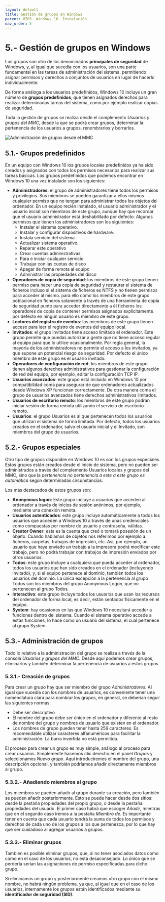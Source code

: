 ```yaml
---
layout: default
title: Gestión de grupos en Windows
parent: UT03. Windows 10. Instalación
nav_order: 5
---
```


# 5.- Gestión de grupos en Windows

Los grupos son otro de los denominados **principales de seguridad** de Windows, y, al igual que sucedía con los usuarios, son una parte fundamental en las tareas de administración del sistema, permitiendo asignar permisos y derechos a conjuntos de usuarios en lugar de hacerlo individualmente.

De forma análoga a los usuarios predefinidos, Windows 10 incluye un gran número de **grupos predefinidos**, que tienen asignados derechos para realizar determinadas tareas del sistema, como por ejemplo realizar copias de seguridad.

Toda la gestión de grupos se realiza desde el complemento *Usuarios y grupos del MMC*, desde la que se podrá crear grupos, determinar la pertenencia de los usuarios a grupos, renombrarlos y borrarlos.

![Administración de grupos desde el MMC](imgs/grupos_mmc.png)


## 5.1.- Grupos predefinidos

En un equipo con Windows 10 los grupos locales predefinidos ya ha sido creados y asignados con todos los permisos necesarios para realizar sus tareas básicas. Los grupos predefinidos que podemos encontrar en Windows 10 una vez instalado son los siguientes: 

- **Administradores**: el grupo de administradores tiene todos los permisos y privilegios. Sus miembros se pueden garantizar a ellos mismos cualquier permiso que no tengan para administrar todos los objetos del ordenador. En un equipo recién instalado, el usuario administrador y el usuario inicial son miembros de este grupo, aunque hay que recordar que el usuario administrador está deshabilitado por defecto. Algunos permisos que tienen los administradores son los siguientes:
    - Instalar el sistema operativo.
    - Instalar y configurar dispositivos de hardware.
    - Instala servicio del sistema 
    - Actualizar sistema operativo.
    - Reparar este operativo 
    - Crear cuentas administrativas 
    - Para e iniciar cualquier servicio 
    - Trabajar con las cuotas de disco 
    - Apagar de forma remota al equipo 
    - Administrar las propiedades del disco 
- **Operadores de copia de seguridad**: los miembros de este grupo tienen permiso para hacer una copia de seguridad y restaurar el sistema de ficheros incluso si el sistema de ficheros es NTFS y no tienen permisos para acceder al mismo. para ello como los miembros de este grupo poblacional en ficheros solamente a través de una herramienta de copia de seguridad punto para acceder directamente a él ficheros los operadores de copia de contener permisos asignados explícitamente. por defecto en ningún usuario es miembro de este grupo. 
- **Lectores del registro de eventos**: los miembros de este grupo tienen acceso para leer el registro de eventos del equipo local.
- **Invitados**: el grupo invitados tiene acceso limitado el ordenador. Este grupo permite que puedas autorizar a gente que no tiene acceso regular al equipo para que lo utilice ocasionalmente. Por regla general, la mayoría de los administradores no permite el acceso a los invitados, ya que supone un potencial riesgo de seguridad. Por defecto el único miembro de este grupo es el usuario invitado. 
- **Operadores de configuración de red**: los miembros de este grupo tienen algunos derechos administrativos para gestionar la configuración de red del equipo, por ejemplo, editar la configuración TCP IP. 
- **Usuarios avanzados**: este grupo está incluido en Windows 10 por compatibilidad coma para asegurar de que ordenadores actualizados desde Windows XP funcionan correctamente. De otra manera coma el grupo de usuarios avanzados tiene derechos administrativos limitados. 
- **Usuarios de escritorio remoto**: los miembros de este grupo podrán iniciar sesión de forma remota utilizando el servicio de escritorio remoto. 
- **Usuarios**: el grupo Usuarios es al que pertenecen todos los usuarios que utilizan el sistema de forma limitada. Por defecto, todos los usuarios creados en el ordenador, salvo el usuario inicial y el Invitado, son miembros del grupo de usuarios.


## 5.2.- Grupos especiales

Otro tipo de grupos disponible en Windows 10 es son los grupos especiales. Estos grupos están creados desde el inicio de sistema, pero no pueden ser administrados a través del complemento Usuarios locales y grupos del MMC, sino que la _pertenencia no pertenencia a este a este grupo es automática_ según determinadas circunstancias.

Los más destacados de estos grupos son: 

- **Anonymous logon**: Este grupo incluye a usuarios que acceden al ordenador a través de inicios de sesión anónimos, por ejemplo, mediante una conexión remota. 
- **Usuarios autenticados**: este grupo incluye automáticamente a todos los usuarios que acceden a Windows 10 a través de unas credenciales como compuestas por nombre de usuario y contraseña, válidas. 
- **Creator Owner**: esta es la cuenta que creó o tomará posesión de un objeto. Cuando hablamos de objetos nos referimos por ejemplo a: ficheros, carpetas, trabajos de impresión, etc. Así, por ejemplo, un usuario que haya enviado un trabajo a la impresora podrá modificar este trabajo, pero no podrá trabajar con trabajos de impresión enviados por otros usuarios. 
- **Todos**: este grupo incluye a cualquiera que pueda acceder al ordenador, todos los usuarios que han sido creados en el ordenador (incluyendo invitado), y, si el equipo pertenece al dominio, también todos los usuarios del dominio. La única excepción a la pertenencia al grupo Todos son los miembros del grupo Anonymous Logon, que no pertenecen al grupo Todos. 
- **Interactivo**: este grupo incluye todos los usuarios que usan los recursos del ordenador de forma local, es decir, están sentados físicamente en el equipo.
- **System**: hay ocasiones en las que Windows 10 necesitará acceder a funciones dentro del sistema. Cuando el sistema operativo accede a estas funciones, lo hace como un usuario del sistema, el cual pertenece al grupo System.


## 5.3.- Administración de grupos 

Todo lo relativo a la administración del grupo se realiza a través de la consola *Usuarios y grupos del MMC*. Desde aquí podemos crear grupos, eliminarlos y también determinar la pertenencia de usuarios a estos grupos. 


### 5.3.1.- Creación de grupos

Para crear un grupo hay que ser miembro del grupo *Administradores*. Al igual que sucedía con los nombres de usuarios, es conveniente tener una nomenclatura clara para nombrar los grupos, en general, se deberían seguir las siguientes normas: 

- Debe ser descriptivo 
- El nombre del grupo debe ser único en el ordenador y diferente al resto de nombre del grupo y nombres de usuario que existen en el ordenador. 
- Los nombres de grupo pueden tener hasta 256 caracteres. Es recomendable utilizar caracteres alfanuméricos para facilitar la administración. La barra invertida no está permitida. 
  
El proceso para crear un grupo es muy simple, análogo al proceso para crear usuarios. Simplemente hacemos clic derecho en el panel *Grupos* y seleccionamos *Nuevo grupo*. Aquí introduciremos el nombre del grupo, una descripción opcional, y también podríamos añadir directamente miembros al grupo. 


### 5.3.2.- Añadiendo miembros al grupo

Los miembros se pueden añadir al grupo durante su creación, pero también se pueden añadir posteriormente. Esto se puede hacer desde dos sitios: desde la pestaña propiedades del propio grupo, o desde la pestaña propiedades del usuario. El primer caso habrá que escoger *Añadir*, mientras que en el segundo caso iremos a la pestaña *Miembro de*. Es importante tener en cuenta que cada usuario tendrá la suma de todos los permisos y derechos de cada uno de los grupos a los que pertenezca, por lo que hay que ser cuidadoso al agregar usuarios a grupos.


### 5.3.3.- Eliminar grupos

También es posible eliminar grupos, que, al no tener asociados datos como como en el caso de los usuarios, no está desaconsejado. Lo único que se perdería serían las asignaciones de permiso especificadas para dicho grupo.

Si eliminamos un grupo y posteriormente creamos otro grupo con el mismo nombre, no habrá ningún problema, ya que, al igual que en el caso de los usuarios, internamente los grupos están identificados mediante su **identificador de seguridad (SID)**. 

